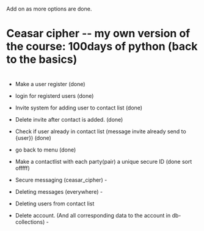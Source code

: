 Add on as more options are done.

#

# Ceasar cipher -- my own version of the course: 100days of python (back to the basics)

#

- Make a user register (done)
- login for registerd users (done)
- Invite system for adding user to contact list (done)
- Delete invite after contact is added. (done)
- Check if user already in contact list (message invite already send to {user}) (done)
- go back to menu (done)
- Make a contactlist with each party(pair) a unique secure ID (done sort offfff)
- Secure messaging (ceasar_cipher) -

- Deleting messages (everywhere) -
- Deleting users from contact list
- Delete account. (And all corresponding data to the account in db-collections) -
